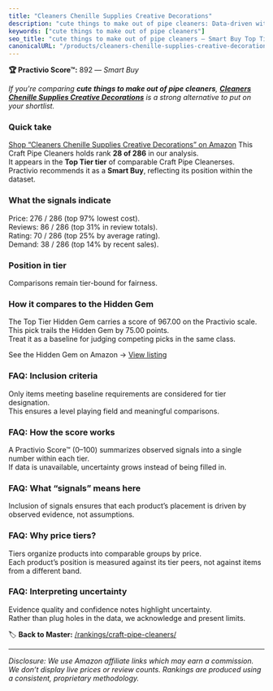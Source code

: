 ```yaml
---
title: "Cleaners Chenille Supplies Creative Decorations"
description: "cute things to make out of pipe cleaners: Data-driven within Top Tier ranking using the Practivio Score™. Positioned by quality, value, demand, findability, mo…"
keywords: ["cute things to make out of pipe cleaners"]
seo_title: "cute things to make out of pipe cleaners — Smart Buy Top Tier (2025)"
canonicalURL: "/products/cleaners-chenille-supplies-creative-decorations-B0B38GJ5H6/"
---
```


**🏆 Practivio Score™:** 892 — _Smart Buy_


*If you're comparing **cute things to make out of pipe cleaners**, **[Cleaners Chenille Supplies Creative Decorations](https://www.amazon.com/dp/B0B38GJ5H6?tag=practivio-20)** is a strong alternative to put on your shortlist.*
### Quick take
[Shop “Cleaners Chenille Supplies Creative Decorations” on Amazon](https://www.amazon.com/dp/B0B38GJ5H6?tag=practivio-20)
This Craft Pipe Cleaners holds rank **28 of 286** in our analysis.  
It appears in the **Top Tier tier** of comparable Craft Pipe Cleanerses.  
Practivio recommends it as a **Smart Buy**, reflecting its position within the dataset.

### What the signals indicate
Price: 276 / 286 (top 97% lowest cost).  
Reviews: 86 / 286 (top 31% in review totals).  
Rating: 70 / 286 (top 25% by average rating).  
Demand: 38 / 286 (top 14% by recent sales).

### Position in tier
Comparisons remain tier-bound for fairness.

### How it compares to the Hidden Gem
The Top Tier Hidden Gem carries a score of 967.00 on the Practivio scale.  
This pick trails the Hidden Gem by 75.00 points.  
Treat it as a baseline for judging competing picks in the same class.  

See the Hidden Gem on Amazon → [View listing](https://www.amazon.com/dp/B07ZG6JY5J?tag=practivio-20)

### FAQ: Inclusion criteria
Only items meeting baseline requirements are considered for tier designation.  
This ensures a level playing field and meaningful comparisons.

### FAQ: How the score works
A Practivio Score™ (0–100) summarizes observed signals into a single number within each tier.  
If data is unavailable, uncertainty grows instead of being filled in.

### FAQ: What “signals” means here
Inclusion of signals ensures that each product’s placement is driven by observed evidence, not assumptions.

### FAQ: Why price tiers?
Tiers organize products into comparable groups by price.  
Each product’s position is measured against its tier peers, not against items from a different band.

### FAQ: Interpreting uncertainty
Evidence quality and confidence notes highlight uncertainty.  
Rather than plug holes in the data, we acknowledge and present limits.


🏷️ **Back to Master:** [/rankings/craft-pipe-cleaners/](/rankings/craft-pipe-cleaners/)

---
_Disclosure: We use Amazon affiliate links which may earn a commission. We don’t display live prices or review counts. Rankings are produced using a consistent, proprietary methodology._

